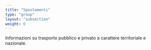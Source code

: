 ```yaml
---
title: "Spostamenti"
type: "group"
layout: "subsection"
weight: 6
---
```


Informazioni su trasporto pubblico e privato a carattere territoriale e nazionale.
